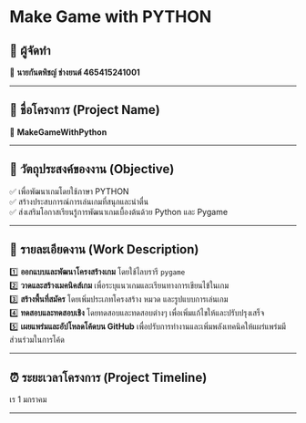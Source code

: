 # Make Game with PYTHON

## 📌 ผู้จัดทำ  
🔹 **นายกันตพิชญ์ ช่างยนต์ 465415241001**

---

## 📌 ชื่อโครงการ (Project Name)  
🔹 **MakeGameWithPython**  

---

## 🎯 วัตถุประสงค์ของงาน (Objective)  
✅ เพื่อพัฒนาเกมโดยใช้ภาษา PYTHON  
✅ สร้างประสบการณ์การเล่นเกมที่สนุกและน่าตื่น  
✅ ส่งเสริมโอกาสเรียนรู้การพัฒนาเกมเบื้องต้นด้วย Python และ Pygame  

---

## 📌 รายละเอียดงาน (Work Description)  
1️⃣ **ออกแบบและพัฒนาโครงสร้างเกม** โดยใช้ไลบรารี `pygame`  
2️⃣ **วาดและสร้างเมคนิคส์เกม** เพื่อระบุแนวเกมและเรียนทางการเขียนไข้ในเกม  
3️⃣ **สร้างพื้นที่สมัคร** โดยเพิ่มประเภทโครงสร้าง หมวด และรูปแบบการเล่นเกม  
4️⃣ **ทดสอบและทดสอบเชิง** โดยทดสอบและทดสอบต่างๆ เพื่อเพิ่มแก้ไขให้และปรับปรุงเสร็จ  
5️⃣ **เผยแพร่มและอัปโหลดโค้ดบน GitHub** เพื่อปรับการทำงานและเพิ่มพลังเทคนิคให้แผร่แพร่มมีส่วนร่วมในการโค้ด

---

## ⏰ ระยะเวลาโครงการ (Project Timeline)
เร 1 มกราคม

----------------------

